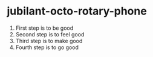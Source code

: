 # jubilant-octo-rotary-phone
1. First step is to be good
2. Second step is to feel good
3. Third step is to make good
4. Fourth step is to go good